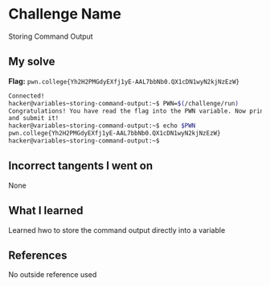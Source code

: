 # Challenge Name
Storing Command Output

## My solve
**Flag:** `pwn.college{Yh2H2PMGdyEXfj1yE-AAL7bbNb0.QX1cDN1wyN2kjNzEzW}`

```bash
Connected!
hacker@variables~storing-command-output:~$ PWN=$(/challenge/run)
Congratulations! You have read the flag into the PWN variable. Now print it out
and submit it!
hacker@variables~storing-command-output:~$ echo $PWN
pwn.college{Yh2H2PMGdyEXfj1yE-AAL7bbNb0.QX1cDN1wyN2kjNzEzW}
hacker@variables~storing-command-output:~$
```
## Incorrect tangents I went on
None

## What I learned
Learned hwo to store the command output directly into a variable

## References 
No outside reference used

